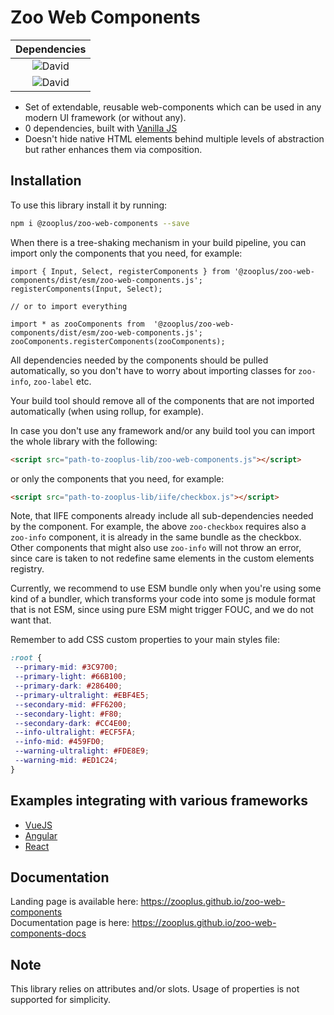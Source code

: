 # Zoo Web Components

|                             **Dependencies**                              |
| :-----------------------------------------------------------------------: |
| ![David](https://img.shields.io/david/dev/zooplus/zoo-web-components.svg) |
|   ![David](https://img.shields.io/david/zooplus/zoo-web-components.svg)   |

- Set of extendable, reusable web-components which can be used in any modern UI framework (or without any).
- 0 dependencies, built with [Vanilla JS](http://vanilla-js.com/)
- Doesn't hide native HTML elements behind multiple levels of abstraction but rather enhances them via composition.

## Installation

To use this library install it by running:

```bash
npm i @zooplus/zoo-web-components --save
```

When there is a tree-shaking mechanism in your build pipeline, you can import only the components that you need, for example:

```JS
import { Input, Select, registerComponents } from '@zooplus/zoo-web-components/dist/esm/zoo-web-components.js';
registerComponents(Input, Select);

// or to import everything

import * as zooComponents from  '@zooplus/zoo-web-components/dist/esm/zoo-web-components.js';
zooComponents.registerComponents(zooComponents);
```

All dependencies needed by the components should be pulled automatically, so you don't have to worry about importing classes for `zoo-info`, `zoo-label` etc.

Your build tool should remove all of the components that are not imported automatically (when using rollup, for example).

In case you don't use any framework and/or any build tool you can import the whole library with the following:

```HTML
<script src="path-to-zooplus-lib/zoo-web-components.js"></script>
```

or only the components that you need, for example:

```HTML
<script src="path-to-zooplus-lib/iife/checkbox.js"></script>
```

Note, that IIFE components already include all sub-dependencies needed by the component. For example, the above `zoo-checkbox` requires also a `zoo-info` component, it is already in the same bundle as the checkbox.
Other components that might also use `zoo-info` will not throw an error, since care is taken to not redefine same elements in the custom elements registry.

Currently, we recommend to use ESM bundle only when you're using some kind of a bundler, which transforms your code into some js module format that is not ESM, since using pure ESM might trigger FOUC, and we do not want that.

Remember to add CSS custom properties to your main styles file:

```CSS
:root {
 --primary-mid: #3C9700;
 --primary-light: #66B100;
 --primary-dark: #286400;
 --primary-ultralight: #EBF4E5;
 --secondary-mid: #FF6200;
 --secondary-light: #F80;
 --secondary-dark: #CC4E00;
 --info-ultralight: #ECF5FA;
 --info-mid: #459FD0;
 --warning-ultralight: #FDE8E9;
 --warning-mid: #ED1C24;
}
```

## Examples integrating with various frameworks

- [VueJS](https://github.com/GeorgeTailor/vue-wc-integration)
- [Angular](https://github.com/GeorgeTailor/angular-wc-integration)
- [React](https://github.com/GeorgeTailor/react-wc-integration)

## Documentation

Landing page is available here: <https://zooplus.github.io/zoo-web-components>  
Documentation page is here: <https://zooplus.github.io/zoo-web-components-docs>

## Note

This library relies on attributes and/or slots. Usage of properties is not supported for simplicity.
